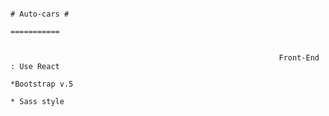                                                                                # Auto-cars #
                                                                                ===========


																Front-End : Use React 
																			*Bootstrap v.5
																			* Sass style
																							
	              
    	